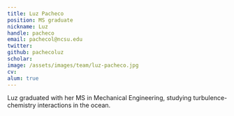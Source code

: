 ```yaml
---
title: Luz Pacheco
position: MS graduate
nickname: Luz
handle: pacheco
email: pachecol@ncsu.edu
twitter:
github: pachecoluz
scholar:
image: /assets/images/team/luz-pacheco.jpg
cv:
alum: true
---
```

Luz graduated with her MS in Mechanical Engineering, studying turbulence-chemistry interactions in the ocean.


[North Carolina State University]: http://ncsu.edu/
[Department of Computer Science]: http://mime.ncsu.edu
